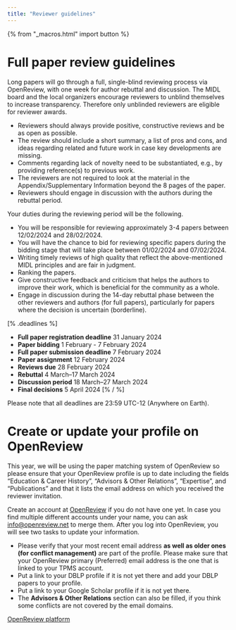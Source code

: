 ```yaml
---
title: "Reviewer guidelines"
---
```


{% from "_macros.html" import button %}

# Full paper review guidelines

Long papers will go through a full, single-blind reviewing process via OpenReview, with one week for author rebuttal and discussion. The MIDL board and the local organizers encourage reviewers to unblind themselves to increase transparency. Therefore only unblinded reviewers are eligible for reviewer awards.

* Reviewers should always provide positive, constructive reviews and be as open as possible.
* The review should include a short summary, a list of pros and cons, and ideas regarding related and future work in case key developments are missing.
* Comments regarding lack of novelty need to be substantiated, e.g., by providing reference(s) to previous work.
* The reviewers are not required to look at the material in the Appendix/Supplementary Information beyond the 8 pages of the paper.
* Reviewers should engage in discussion with the authors during the rebuttal period.

Your duties during the reviewing period will be the following.

* You will be responsible for reviewing approximately 3-4 papers between 12/02/2024 and 28/02/2024.
* You will have the chance to bid for reviewing specific papers during the bidding stage that will take place between 01/02/2024 and 07/02/2024.
* Writing timely reviews of high quality that reflect the above-mentioned MIDL principles and are fair in judgment.
* Ranking the papers.
* Give constructive feedback and criticism that helps the authors to improve their work, which is beneficial for the community as a whole.
* Engage in discussion during the 14-day rebuttal phase between the other reviewers and authors (for full papers), particularly for papers where the decision is uncertain (borderline).

[% .deadlines %]
* **Full paper registration deadline** 31 January 2024
* **Paper bidding** 1 February - 7 February 2024
* **Full paper submission deadline** 7 February 2024
* **Paper assignment** 12 February 2024
* **Reviews due** 28 February 2024
* **Rebuttal** 4 March–17 March 2024
* **Discussion period** 18 March–27 March 2024
* **Final decisions** 5 April 2024
[% / %]

Please note that all deadlines are 23:59 UTC-12 (Anywhere on Earth).

# Create or update your profile on OpenReview
This year, we will be using the paper matching system of OpenReview so please ensure that your OpenReview profile is up to date including the fields “Education & Career History”, “Advisors & Other Relations”, “Expertise”, and “Publications” and that it lists the email address on which you received the reviewer invitation.

Create an account at [OpenReview](https://openreview.net/) if you do not have one yet. In case you find multiple different accounts under your name, you can ask [info@openreview.net](mailto:info@openreview.net) to merge them. After you log into OpenReview, you will see two tasks to update your information.

* Please verify that your most recent email address **as well as older ones (for conflict management)** are part of the profile. Please make sure that your OpenReview primary (Preferred) email address is the one that is linked to your TPMS account.
* Put a link to your DBLP profile if it is not yet there and add your DBLP papers to your profile.
* Put a link to your Google Scholar profile if it is not yet there.
* The **Advisors & Other Relations** section can also be filled, if you think some conflicts are not covered by the email domains.

<p class="button">
  <a href="https://openreview.net/group?id=MIDL.io/2024/Conference" target="_blank">OpenReview platform</a>
</p>